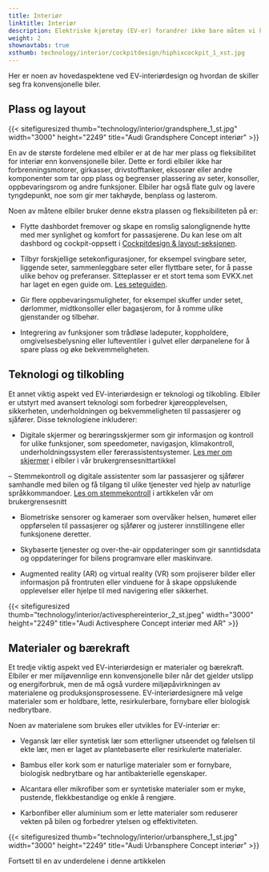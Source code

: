 ```yaml
---
title: Interiør
linktitle: Interiør
description: Elektriske kjøretøy (EV-er) forandrer ikke bare måten vi kjører på, men også måten vi designer bilinteriør på. Elbiler tilbyr nye muligheter og utfordringer for bilinteriørdesignere, som må balansere funksjonalitet, komfort, estetikk og bærekraft.
weight: 2
shownavtabs: true
xsthumb: technology/interior/cockpitdesign/hiphixcockpit_1_xst.jpg
---
```

<!-- markdownlint-disable MD033 -->

Her er noen av hovedaspektene ved EV-interiørdesign og hvordan de skiller seg fra konvensjonelle biler.

## Plass og layout

{{< sitefiguresized thumb="technology/interior/grandsphere_1_st.jpg" width="3000" height="2249" title="Audi Grandsphere Concept interiør" >}}

En av de største fordelene med elbiler er at de har mer plass og fleksibilitet for interiør enn konvensjonelle biler. Dette er fordi elbiler ikke har forbrenningsmotorer, girkasser, drivstofftanker, eksosrør eller andre komponenter som tar opp plass og begrenser plassering av seter, konsoller, oppbevaringsrom og andre funksjoner. Elbiler har også flate gulv og lavere tyngdepunkt, noe som gir mer takhøyde, benplass og lasterom.

Noen av måtene elbiler bruker denne ekstra plassen og fleksibiliteten på er:

- Flytte dashbordet fremover og skape en romslig salonglignende hytte med mer synlighet og komfort for passasjerene. Du kan lese om alt dashbord og cockpit-oppsett i [Cockpitdesign & layout-seksjonen](cockpitdesign).

- Tilbyr forskjellige setekonfigurasjoner, for eksempel svingbare seter, liggende seter, sammenleggbare seter eller flyttbare seter, for å passe ulike behov og preferanser. Sitteplasser er et stort tema som EVKX.net har laget en egen guide om. [Les seteguiden](../seter/).

- Gir flere oppbevaringsmuligheter, for eksempel skuffer under setet, dørlommer, midtkonsoller eller bagasjerom, for å romme ulike gjenstander og tilbehør.

- Integrering av funksjoner som trådløse ladeputer, koppholdere, omgivelsesbelysning eller lufteventiler i gulvet eller dørpanelene for å spare plass og øke bekvemmeligheten.

## Teknologi og tilkobling

Et annet viktig aspekt ved EV-interiørdesign er teknologi og tilkobling. Elbiler er utstyrt med avansert teknologi som forbedrer kjøreopplevelsen, sikkerheten, underholdningen og bekvemmeligheten til passasjerer og sjåfører. Disse teknologiene inkluderer:

- Digitale skjermer og berøringsskjermer som gir informasjon og kontroll for ulike funksjoner, som speedometer, navigasjon, klimakontroll, underholdningssystem eller førerassistentsystemer. [Les mer om skjermer](../userinterface/screens/) i elbiler i vår brukergrensesnittartikkel

– Stemmekontroll og digitale assistenter som lar passasjerer og sjåfører samhandle med bilen og få tilgang til ulike tjenester ved hjelp av naturlige språkkommandoer. [Les om stemmekontroll](../userinterface/screens/) i artikkelen vår om brukergrensesnitt

- Biometriske sensorer og kameraer som overvåker helsen, humøret eller oppførselen til passasjerer og sjåfører og justerer innstillingene eller funksjonene deretter.

- Skybaserte tjenester og over-the-air oppdateringer som gir sanntidsdata og oppdateringer for bilens programvare eller maskinvare.

- Augmented reality (AR) og virtual reality (VR) som projiserer bilder eller informasjon på frontruten eller vinduene for å skape oppslukende opplevelser eller hjelpe til med navigering eller sikkerhet.

{{< sitefiguresized thumb="technology/interior/activesphereinterior_2_st.jpeg" width="3000" height="2249" title="Audi Activesphere Concept interiør med AR" >}}

## Materialer og bærekraft

Et tredje viktig aspekt ved EV-interiørdesign er materialer og bærekraft. Elbiler er mer miljøvennlige enn konvensjonelle biler når det gjelder utslipp og energiforbruk, men de må også vurdere miljøpåvirkningen av materialene og produksjonsprosessene. EV-interiørdesignere må velge materialer som er holdbare, lette, resirkulerbare, fornybare eller biologisk nedbrytbare.

Noen av materialene som brukes eller utvikles for EV-interiør er:

- Vegansk lær eller syntetisk lær som etterligner utseendet og følelsen til ekte lær, men er laget av plantebaserte eller resirkulerte materialer.

- Bambus eller kork som er naturlige materialer som er fornybare, biologisk nedbrytbare og har antibakterielle egenskaper.

- Alcantara eller mikrofiber som er syntetiske materialer som er myke, pustende, flekkbestandige og enkle å rengjøre.

- Karbonfiber eller aluminium som er lette materialer som reduserer vekten på bilen og forbedrer ytelsen og effektiviteten.

{{< sitefiguresized thumb="technology/interior/urbansphere_1_st.jpg" width="3000" height="2249" title="Audi Urbansphere Concept interiør" >}}

Fortsett til en av underdelene i denne artikkelen
